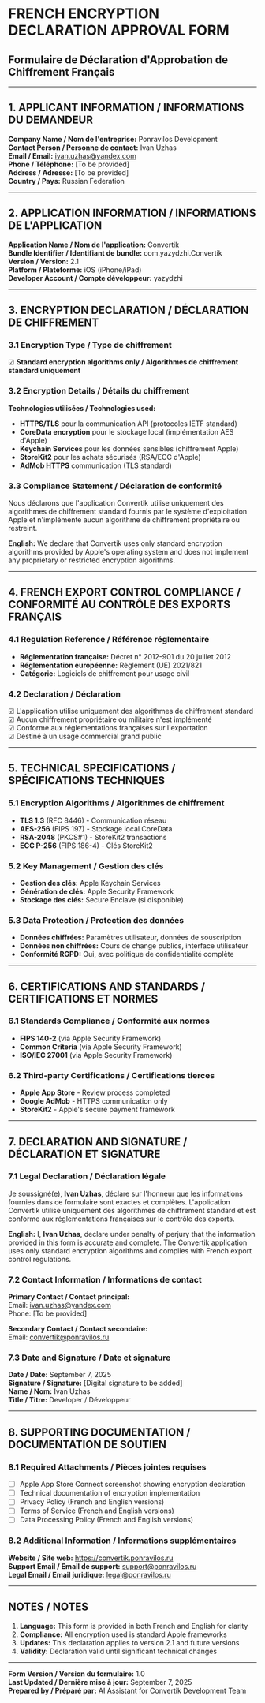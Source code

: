 # FRENCH ENCRYPTION DECLARATION APPROVAL FORM
## Formulaire de Déclaration d'Approbation de Chiffrement Français

---

## 1. APPLICANT INFORMATION / INFORMATIONS DU DEMANDEUR

**Company Name / Nom de l'entreprise:** Ponravilos Development  
**Contact Person / Personne de contact:** Ivan Uzhas  
**Email / Email:** ivan.uzhas@yandex.com  
**Phone / Téléphone:** [To be provided]  
**Address / Adresse:** [To be provided]  
**Country / Pays:** Russian Federation  

---

## 2. APPLICATION INFORMATION / INFORMATIONS DE L'APPLICATION

**Application Name / Nom de l'application:** Convertik  
**Bundle Identifier / Identifiant de bundle:** com.yazydzhi.Convertik  
**Version / Version:** 2.1  
**Platform / Plateforme:** iOS (iPhone/iPad)  
**Developer Account / Compte développeur:** yazydzhi  

---

## 3. ENCRYPTION DECLARATION / DÉCLARATION DE CHIFFREMENT

### 3.1 Encryption Type / Type de chiffrement
☑ **Standard encryption algorithms only / Algorithmes de chiffrement standard uniquement**

### 3.2 Encryption Details / Détails du chiffrement

**Technologies utilisées / Technologies used:**
- **HTTPS/TLS** pour la communication API (protocoles IETF standard)
- **CoreData encryption** pour le stockage local (implémentation AES d'Apple)
- **Keychain Services** pour les données sensibles (chiffrement Apple)
- **StoreKit2** pour les achats sécurisés (RSA/ECC d'Apple)
- **AdMob HTTPS** communication (TLS standard)

### 3.3 Compliance Statement / Déclaration de conformité

Nous déclarons que l'application Convertik utilise uniquement des algorithmes de chiffrement standard fournis par le système d'exploitation Apple et n'implémente aucun algorithme de chiffrement propriétaire ou restreint.

**English:** We declare that Convertik uses only standard encryption algorithms provided by Apple's operating system and does not implement any proprietary or restricted encryption algorithms.

---

## 4. FRENCH EXPORT CONTROL COMPLIANCE / CONFORMITÉ AU CONTRÔLE DES EXPORTS FRANÇAIS

### 4.1 Regulation Reference / Référence réglementaire
- **Réglementation française:** Décret n° 2012-901 du 20 juillet 2012
- **Réglementation européenne:** Règlement (UE) 2021/821
- **Catégorie:** Logiciels de chiffrement pour usage civil

### 4.2 Declaration / Déclaration

☑ L'application utilise uniquement des algorithmes de chiffrement standard  
☑ Aucun chiffrement propriétaire ou militaire n'est implémenté  
☑ Conforme aux réglementations françaises sur l'exportation  
☑ Destiné à un usage commercial grand public  

---

## 5. TECHNICAL SPECIFICATIONS / SPÉCIFICATIONS TECHNIQUES

### 5.1 Encryption Algorithms / Algorithmes de chiffrement
- **TLS 1.3** (RFC 8446) - Communication réseau
- **AES-256** (FIPS 197) - Stockage local CoreData
- **RSA-2048** (PKCS#1) - StoreKit2 transactions
- **ECC P-256** (FIPS 186-4) - Clés StoreKit2

### 5.2 Key Management / Gestion des clés
- **Gestion des clés:** Apple Keychain Services
- **Génération de clés:** Apple Security Framework
- **Stockage des clés:** Secure Enclave (si disponible)

### 5.3 Data Protection / Protection des données
- **Données chiffrées:** Paramètres utilisateur, données de souscription
- **Données non chiffrées:** Cours de change publics, interface utilisateur
- **Conformité RGPD:** Oui, avec politique de confidentialité complète

---

## 6. CERTIFICATIONS AND STANDARDS / CERTIFICATIONS ET NORMES

### 6.1 Standards Compliance / Conformité aux normes
- **FIPS 140-2** (via Apple Security Framework)
- **Common Criteria** (via Apple Security Framework)
- **ISO/IEC 27001** (via Apple Security Framework)

### 6.2 Third-party Certifications / Certifications tierces
- **Apple App Store** - Review process completed
- **Google AdMob** - HTTPS communication only
- **StoreKit2** - Apple's secure payment framework

---

## 7. DECLARATION AND SIGNATURE / DÉCLARATION ET SIGNATURE

### 7.1 Legal Declaration / Déclaration légale

Je soussigné(e), **Ivan Uzhas**, déclare sur l'honneur que les informations fournies dans ce formulaire sont exactes et complètes. L'application Convertik utilise uniquement des algorithmes de chiffrement standard et est conforme aux réglementations françaises sur le contrôle des exports.

**English:** I, **Ivan Uzhas**, declare under penalty of perjury that the information provided in this form is accurate and complete. The Convertik application uses only standard encryption algorithms and complies with French export control regulations.

### 7.2 Contact Information / Informations de contact

**Primary Contact / Contact principal:**  
Email: ivan.uzhas@yandex.com  
Phone: [To be provided]  

**Secondary Contact / Contact secondaire:**  
Email: convertik@ponravilos.ru  

### 7.3 Date and Signature / Date et signature

**Date / Date:** September 7, 2025  
**Signature / Signature:** [Digital signature to be added]  
**Name / Nom:** Ivan Uzhas  
**Title / Titre:** Developer / Développeur  

---

## 8. SUPPORTING DOCUMENTATION / DOCUMENTATION DE SOUTIEN

### 8.1 Required Attachments / Pièces jointes requises
- [ ] Apple App Store Connect screenshot showing encryption declaration
- [ ] Technical documentation of encryption implementation
- [ ] Privacy Policy (French and English versions)
- [ ] Terms of Service (French and English versions)
- [ ] Data Processing Policy (French and English versions)

### 8.2 Additional Information / Informations supplémentaires

**Website / Site web:** https://convertik.ponravilos.ru  
**Support Email / Email de support:** support@ponravilos.ru  
**Legal Email / Email juridique:** legal@ponravilos.ru  

---

## NOTES / NOTES

1. **Language:** This form is provided in both French and English for clarity
2. **Compliance:** All encryption used is standard Apple frameworks
3. **Updates:** This declaration applies to version 2.1 and future versions
4. **Validity:** Declaration valid until significant technical changes

---

**Form Version / Version du formulaire:** 1.0  
**Last Updated / Dernière mise à jour:** September 7, 2025  
**Prepared by / Préparé par:** AI Assistant for Convertik Development Team
